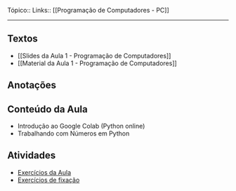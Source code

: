 Tópico::
Links:: [[Programação de Computadores - PC]]

---
## Textos 
- [[Slides da Aula 1 - Programação de Computadores]]
- [[Material da Aula 1 -  Programação de Computadores]]

## Anotações


## Conteúdo da Aula 
- Introdução ao Google Colab (Python online)
- Trabalhando com Números em Python 
## Atividades
- [Exercícios da Aula](https://colab.research.google.com/drive/1a7YXPe9LkhRC1R3GxIr8_qgyGpO7KKwr?usp=sharing)
- [Exercícios de fixação](https://colab.research.google.com/drive/1JaIEJruZC4rQMb3quSvCzIQAhVCXUreD?usp=sharing)